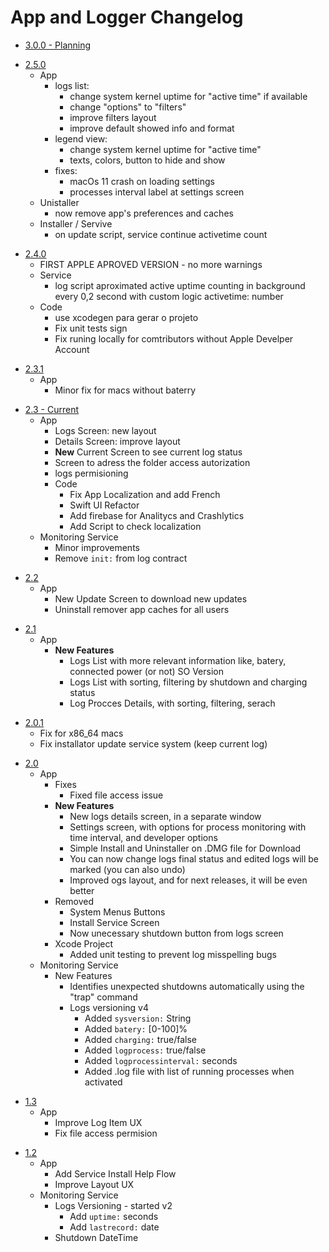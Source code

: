 # App and Logger Changelog

* [3.0.0 - Planning](https://github.com/victorwads/UptimeLogger/issues/4)

- [2.5.0](https://github.com/victorwads/UptimeLogger/releases/download/2.5.0/UptimeLogger-2.5.0.dmg)
  - App
    - logs list:
      - change system kernel uptime for "active time" if available
      - change "options" to "filters"
      - improve filters layout
      - improve default showed info and format
    - legend view:
      - change system kernel uptime for "active time"
      - texts, colors, button to hide and show
    - fixes:
      - macOs 11 crash on loading settings
      - processes interval label at settings screen 
  - Unistaller
    - now remove app's preferences and caches
  - Installer / Servive
    - on update script, service continue activetime count

* [2.4.0](https://github.com/victorwads/UptimeLogger/releases/download/2.4.0/UptimeLogger-2.4.0.dmg)
  * FIRST APPLE APROVED VERSION - no more warnings
  * Service
    * log script aproximated active uptime counting in background every 0,2 second with custom logic
      activetime: number
  * Code
    * use xcodegen para gerar o projeto
    * Fix unit tests sign
    * Fix runing locally for comtributors without Apple Develper Account

- [2.3.1](https://github.com/victorwads/UptimeLogger/releases/download/2.3.1/UptimeLogger-2.3.1.dmg)
  - App
    - Minor fix for macs without baterry

* [2.3 - Current](https://github.com/victorwads/UptimeLogger/releases/download/2.3/UptimeLogger-2.3.dmg)
  * App
    * Logs Screen: new layout
    * Details Screen: improve layout
    * **New** Current Screen to see current log status
    * Screen to adress the folder access autorization 
    * logs permisioning
    * Code
      * Fix App Localization and add French
      * Swift UI Refactor
      * Add firebase for Analitycs and Crashlytics
      * Add Script to check localization
  * Monitoring Service
    * Minor improvements
    * Remove `init:` from log contract

- [2.2](https://github.com/victorwads/UptimeLogger/releases/download/2.2/UptimeLogger-2.2.dmg)
  - App
    - New Update Screen to download new updates
    - Uninstall remover app caches for all users

* [2.1](https://github.com/victorwads/UptimeLogger/releases/download/2.1/UptimeLogger-2.1.dmg)
  * App
    * **New Features**
      * Logs List with more relevant information like, batery, connected power (or not) SO Version
      * Logs List with sorting, filtering by shutdown and charging status
      * Log Procces Details, with sorting, filtering, serach

- [2.0.1](https://github.com/victorwads/UptimeLogger/releases/download/2.0.1/UptimeLogger-2.0.1.dmg)
  - Fix for x86_64 macs
  - Fix installator update service system (keep current log)

* [2.0](https://github.com/victorwads/UptimeLogger/releases/download/2.0/UptimeLogger-2.0.dmg)
  * App
    * Fixes
      * Fixed file access issue
    * **New Features**
      * New logs details screen, in a separate window
      * Settings screen, with options for process monitoring with time interval, and developer options
      * Simple Install and Uninstaller on .DMG file for Download
      * You can now change logs final status and edited logs will be marked (you can also undo)
      * Improved ogs layout, and for next releases, it will be even better
    * Removed
      * System Menus Buttons
      * Install Service Screen
      * Now unecessary shutdown button from logs screen
    * Xcode Project
      * Added unit testing to prevent log misspelling bugs
  * Monitoring Service
    * New Features
      * Identifies unexpected shutdowns automatically using the "trap" command
      * Logs versioning v4
        * Added `sysversion:` String
        * Added `batery:` [0-100]%
        * Added `charging:` true/false
        * Added `logprocess:` true/false
        * Added `logprocessinterval:` seconds
        * Added .log file with list of running processes when activated


- [1.3](https://github.com/victorwads/UptimeLogger/releases/download/1.3/UptimeLogger-1.3.zip)
  - App
    - Improve Log Item UX
    - Fix file access permision

* [1.2](https://github.com/victorwads/UptimeLogger/releases/download/1.2/UptimeLogger-1.2.zip)
  * App
    * Add Service Install Help Flow
    * Improve Layout UX
  * Monitoring Service
    * Logs Versioning - started v2
        * Add `uptime:` seconds
        * Add `lastrecord:` date
    * Shutdown DateTime
